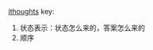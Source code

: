 [ithoughts](ithoughts://open?path=/iCloudDrive/214%20-%20DS%20-%20%E6%95%B0%E6%8D%AE%E7%BB%93%E6%9E%84/Acwing-DFS.itmz&topic=C468435D-A0EB-446E-A51B-157B6488B64C)
key:
1. 状态表示：状态怎么来的，答案怎么来的
2. 顺序
